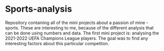 # Sports-analysis
Repository containing all of the mini projects about a passion of mine - sports. These are interesting to me, because of the different analysis that can be done using numbers and data. 
The first mini project is: analysing the 2021-2022 UEFA Champions League players. The goal was to find any interesting factors about this particular competiton. 

